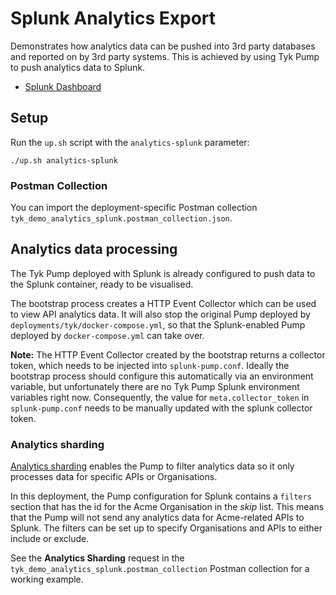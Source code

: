 # Splunk Analytics Export

Demonstrates how analytics data can be pushed into 3rd party databases and reported on by 3rd party systems. This is achieved by using Tyk Pump to push analytics data to Splunk.

- [Splunk Dashboard](http://localhost:8000)

## Setup

Run the `up.sh` script with the `analytics-splunk` parameter:

```
./up.sh analytics-splunk
```

### Postman Collection

You can import the deployment-specific Postman collection `tyk_demo_analytics_splunk.postman_collection.json`.

## Analytics data processing

The Tyk Pump deployed with Splunk is already configured to push data to the Splunk container, ready to be visualised.

The bootstrap process creates a HTTP Event Collector which can be used to view API analytics data. It will also stop the original Pump deployed by `deployments/tyk/docker-compose.yml`, so that the Splunk-enabled Pump deployed by `docker-compose.yml` can take over.

**Note:** The HTTP Event Collector created by the bootstrap returns a collector token, which needs to be injected into `splunk-pump.conf`.  Ideally the bootstrap process should configure this automatically via an environment variable, but unfortunately there are no Tyk Pump Splunk environment variables right now.  Consequently, the value for `meta.collector_token` in `splunk-pump.conf` needs to be manually updated with the splunk collector token.


### Analytics sharding

[Analytics sharding](https://tyk.io/docs/tyk-configuration-reference/tyk-pump-configuration/tyk-pump-configuration/#sharding-analytics-to-different-data-sinks) enables the Pump to filter analytics data so it only processes data for specific APIs or Organisations.

In this deployment, the Pump configuration for Splunk contains a `filters` section that has the id for the Acme Organisation in the *skip* list. This means that the Pump will not send any analytics data for Acme-related APIs to Splunk. The filters can be set up to specify Organisations and APIs to either include or exclude.

See the **Analytics Sharding** request in the `tyk_demo_analytics_splunk.postman_collection` Postman collection for a working example.
